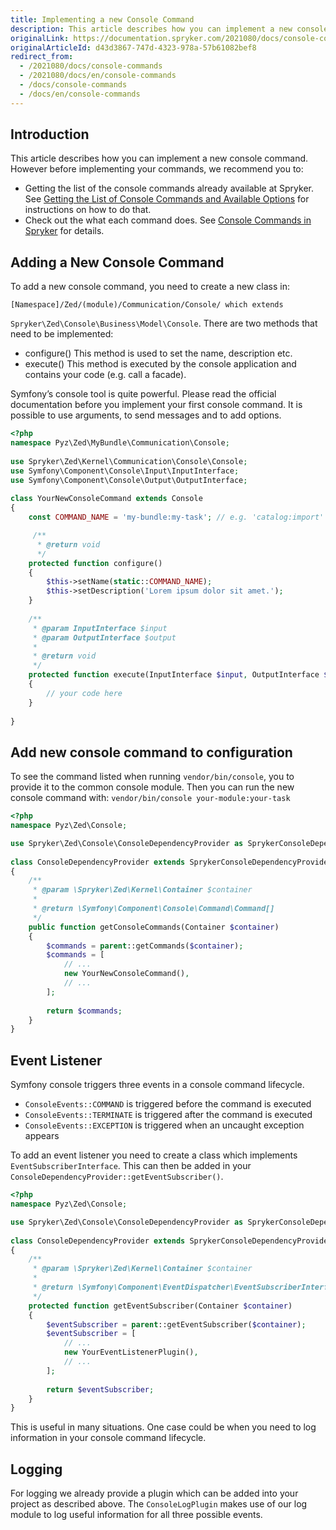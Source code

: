 ```yaml
---
title: Implementing a new Console Command
description: This article describes how you can implement a new console command.
originalLink: https://documentation.spryker.com/2021080/docs/console-commands
originalArticleId: d43d3867-747d-4323-978a-57b61082bef8
redirect_from:
  - /2021080/docs/console-commands
  - /2021080/docs/en/console-commands
  - /docs/console-commands
  - /docs/en/console-commands
---
```


## Introduction
This article describes how you can implement a new console command. However before implementing your commands, we recommend you to:

* Getting the list of the console commands already available at Spryker. See [Getting the List of Console Commands and Available Options](/docs/scos/dev/developer-guides/{{page.version}}/development-guide/back-end/data-manipulation/data-enrichment/console-commands/getting-the-list-of-console-commands-and-available-options.html) for instructions on how to do that. 
* Check out the what each command does. See [Console Commands in Spryker](/docs/scos/dev/developer-guides/{{page.version}}/development-guide/back-end/data-manipulation/data-enrichment/console-commands/console-commands-in-spryker.html) for details.

## Adding a New Console Command
To add a new console command, you need to create a new class in:

`[Namespace]/Zed/(module)/Communication/Console/ which extends`

`Spryker\Zed\Console\Business\Model\Console`. There are two methods that need to be implemented:

* configure()	This method is used to set the name, description etc.
* execute()	This method is executed by the console application and contains your code (e.g. call a facade).

Symfony’s console tool is quite powerful. Please read the official documentation before you implement your first console command. It is possible to use arguments, to send messages and to add options.

```php
<?php
namespace Pyz\Zed\MyBundle\Communication\Console;
 
use Spryker\Zed\Kernel\Communication\Console\Console;
use Symfony\Component\Console\Input\InputInterface;
use Symfony\Component\Console\Output\OutputInterface;
 
class YourNewConsoleCommand extends Console
{
    const COMMAND_NAME = 'my-bundle:my-task'; // e.g. 'catalog:import'

     /**
      * @return void
      */
    protected function configure()
    {
        $this->setName(static::COMMAND_NAME);
        $this->setDescription('Lorem ipsum dolor sit amet.');
    }
 
    /**
     * @param InputInterface $input
     * @param OutputInterface $output
     *
     * @return void
     */
    protected function execute(InputInterface $input, OutputInterface $output)
    {
        // your code here
    }
 
}
```

## Add new console command to configuration
To see the command listed when running `vendor/bin/console`, you to provide it to the common console module. Then you can run the new console command with: `vendor/bin/console your-module:your-task`

```php
<?php
namespace Pyz\Zed\Console;

use Spryker\Zed\Console\ConsoleDependencyProvider as SprykerConsoleDependencyProvider;
 
class ConsoleDependencyProvider extends SprykerConsoleDependencyProvider
{
    /**
     * @param \Spryker\Zed\Kernel\Container $container
     *
     * @return \Symfony\Component\Console\Command\Command[]
     */
    public function getConsoleCommands(Container $container)
    {
        $commands = parent::getCommands($container);
        $commands = [
            // ...
            new YourNewConsoleCommand(),
            // ...
        ];
 
        return $commands;
    }
}
```

## Event Listener
Symfony console triggers three events in a console command lifecycle.

* `ConsoleEvents::COMMAND` is triggered before the command is executed
* `ConsoleEvents::TERMINATE` is triggered after the command is executed
* `ConsoleEvents::EXCEPTION` is triggered when an uncaught exception appears

To add an event listener you need to create a class which implements `EventSubscriberInterface`. This can then be added in your `ConsoleDependencyProvider::getEventSubscriber()`.

```php
<?php
namespace Pyz\Zed\Console;

use Spryker\Zed\Console\ConsoleDependencyProvider as SprykerConsoleDependencyProvider;
 
class ConsoleDependencyProvider extends SprykerConsoleDependencyProvider
{
    /**
     * @param \Spryker\Zed\Kernel\Container $container
     *
     * @return \Symfony\Component\EventDispatcher\EventSubscriberInterface[]
     */
    protected function getEventSubscriber(Container $container)
    {
        $eventSubscriber = parent::getEventSubscriber($container);
        $eventSubscriber = [
            // ...
            new YourEventListenerPlugin(),
            // ...
        ];
 
        return $eventSubscriber;
    }
}
```

This is useful in many situations. One case could be when you need to log information in your console command lifecycle.

## Logging
For logging we already provide a plugin which can be added into your project as described above. The `ConsoleLogPlugin` makes use of our log module to log useful information for all three possible events.


